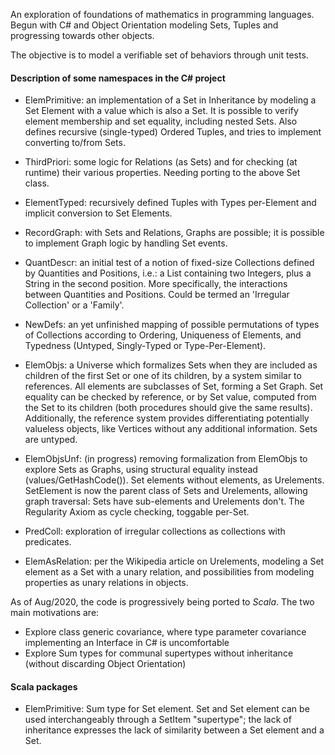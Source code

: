 An exploration of foundations of mathematics in programming languages. Begun with C# and Object Orientation modeling Sets, Tuples and progressing towards other objects.

The objective is to model a verifiable set of behaviors through unit tests.

#### Description of some namespaces in the C# project

- ElemPrimitive: an implementation of a Set in Inheritance by modeling a Set Element with a value which is also a Set. It is possible to verify element membership and set equality, including nested Sets. Also defines recursive (single-typed) Ordered Tuples, and tries to implement converting to/from Sets.

- ThirdPriori: some logic for Relations (as Sets) and for checking (at runtime) their various properties. Needing porting to the above Set class.

- ElementTyped: recursively defined Tuples with Types per-Element and implicit conversion to Set Elements.

- RecordGraph: with Sets and Relations, Graphs are possible; it is possible to implement Graph logic by handling Set events.

- QuantDescr: an initial test of a notion of fixed-size Collections defined by Quantities and Positions, i.e.: a List containing two Integers, plus a String in the second position. More specifically, the interactions between Quantities and Positions. Could be termed an 'Irregular Collection' or a 'Family'.

- NewDefs: an yet unfinished mapping of possible permutations of types of Collections according to Ordering, Uniqueness of Elements, and Typedness (Untyped, Singly-Typed or Type-Per-Element).

- ElemObjs: a Universe which formalizes Sets when they are included as children of the first Set or one of its children, by a system similar to references. All elements are subclasses of Set, forming a Set Graph. Set equality can be checked by reference, or by Set value, computed from the Set to its children (both procedures should give the same results). Additionally, the reference system provides differentiating potentially valueless objects, like Vertices without any additional information. Sets are untyped.

- ElemObjsUnf: (in progress) removing formalization from ElemObjs to explore Sets as Graphs, using structural equality instead (values/GetHashCode()). Set elements without elements, as Urelements. SetElement is now the parent class of Sets and Urelements, allowing graph traversal: Sets have sub-elements and Urelements don't. The Regularity Axiom as cycle checking, toggable per-Set.

- PredColl: exploration of irregular collections as collections with predicates.

- ElemAsRelation: per the Wikipedia article on Urelements, modeling a Set element as a Set with a unary relation, and possibilities from modeling properties as unary relations in objects.

As of Aug/2020, the code is progressively being ported to *Scala*. The two main motivations are:
* Explore class generic covariance, where type parameter covariance implementing an Interface in C# is uncomfortable
* Explore Sum types for communal supertypes without inheritance (without discarding Object Orientation)

#### Scala packages

- ElemPrimitive: Sum type for Set element. Set and Set element can be used interchangeably through a SetItem "supertype"; the lack of inheritance expresses the lack of similarity between a Set element and a Set.
